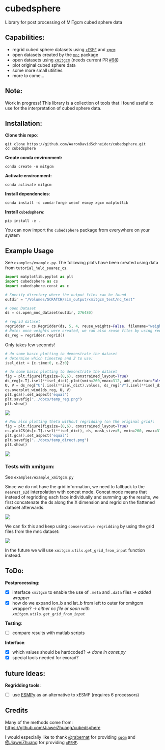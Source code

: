 # cubedsphere
Library for post processing of MITgcm cubed sphere data

## Capabilities:
- regrid cubed sphere datasets using [`xESMF`](https://xesmf.readthedocs.io/en/latest/) and [`xgcm`](https://xgcm.readthedocs.io/en/latest/)
- open datasets created by the [`mnc`](https://mitgcm.readthedocs.io/en/latest/outp_pkgs/outp_pkgs.html#netcdf-i-o-pkg-mnc) package
- open datasets using [`xmitgcm`](https://xmitgcm.readthedocs.io/en/latest/) (needs current PR [#98](https://github.com/MITgcm/xmitgcm/pull/98)) 
- plot original cubed sphere data
- some more small utilities
- more to come...

## Note:
Work in progress! This library is a collection of tools that I found useful to use for the interpretation of cubed sphere data.

## Installation:
**Clone this repo**:<br>
```shell
git clone https://github.com/AaronDavidSchneider/cubedsphere.git
cd cubedsphere
```
**Create conda environment:**<br>
```shell
conda create -n mitgcm
```

**Activate environment:**<br>
```shell
conda activate mitgcm
```

**Install dependencies**:<br>
```shell
conda install -c conda-forge xesmf esmpy xgcm matplotlib
```

**Install `cubedsphere`**:<br>
```shell
pip install -e .
```

You can now import the `cubedsphere` package from everywhere on your system 
## Example Usage
See `examples/example.py`. The following plots have been created using data from `tutorial_held_suarez_cs`.
```python
import matplotlib.pyplot as plt
import cubedsphere as cs
import cubedsphere.const as c

# Specify directory where the output files can be found
outdir = "/Volumes/SCRATCH/sim_output/xmitgcm_test/nc_test"

# open Dataset
ds = cs.open_mnc_dataset(outdir, 276480)

# regrid dataset
regridder = cs.Regridder(ds, 5, 4, reuse_weights=False, filename="weights", concat_mode=False)
# Note: once weights were created, we can also reuse files by using reuse_weights=True (saves time).
ds_reg = regridder.regrid()
```
Only takes few seconds!
```python
# do some basic plotting to demonstrate the dataset
# determine which timestep and Z to use:
isel_dict = {c.time:0, c.Z:0}

# do some basic plotting to demonstrate the dataset
fig = plt.figure(figsize=(8,6), constrained_layout=True)
ds_reg[c.T].isel(**isel_dict).plot(vmin=260,vmax=312, add_colorbar=False)
U, V = ds_reg["U"].isel(**isel_dict).values, ds_reg["V"].isel(**isel_dict).values
cs.overplot_wind(ds_reg, U, V)
plt.gca().set_aspect('equal')
plt.savefig("../docs/temp_reg.png")
plt.show()

```
![](docs/temp_reg.png)
```python
# Now also plotting theta without regridding (on the original grid):
fig = plt.figure(figsize=(8,6), constrained_layout=True)
cs.plotCS(ds[c.T].isel(**isel_dict), ds, mask_size=5, vmin=260, vmax=312)
plt.gca().set_aspect('equal')
plt.savefig("../docs/temp_direct.png")
plt.show()
```
![](docs/temp_direct.png)

### Tests with xmitgcm:
See `examples/example_xmitgcm.py`

Since we do not have the grid information, we need to fallback to the `nearest_s2d` interpolation with concat mode. Concat mode means that instead of regridding each face individually and summing up the results, we first concatenate the ds along the X dimension and regrid on the flattened dataset afterwards.

![](docs/temp_ascii_reg.png)

We can fix this and keep using `conservative regridding` by using the grid files from the mnc dataset:

![](docs/temp_ascii_input_grid_reg.png)

In the future we will use `xmitgcm.utils.get_grid_from_input` function instead.

## ToDo:
**Postprocessing**:
- [x] interface `xmitgcm` to enable the use of `.meta` and `.data` files *-> added wrapper*
- [x] how do we expand lon_b and lat_b from left to outer for xmitgcm wrapper? *-> either nc file or soon with `xmitgcm.utils.get_grid_from_input`*

**Testing**:
- [ ] compare results with matlab scripts

**Interface**:
- [x] which values should be hardcoded? *-> done in const.py*
- [x] special tools needed for exorad?

## future Ideas:
**Regridding tools**:
- [ ] use [ESMPy](https://gist.github.com/JiaweiZhuang/990e8019c4103aec8353434a88f24b8a) as an alternative to xESMF (requires 6 processors)

## Credits
Many of the methods come from: https://github.com/JiaweiZhuang/cubedsphere

I would especially like to thank [@rabernat](https://github.com/rabernat) for providing  [`xgcm`](https://xgcm.readthedocs.io/en/latest/) and [@JiaweiZhuang](https://github.com/JiaweiZhuang) for providing [`xESMF`](https://xesmf.readthedocs.io/en/latest/).
